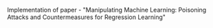 Implementation of paper - "Manipulating Machine Learning: Poisoning Attacks and Countermeasures for Regression Learning"

